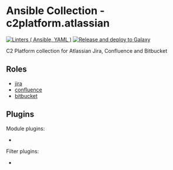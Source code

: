 # Ansible Collection - c2platform.atlassian

[![Linters ( Ansible, YAML )](https://github.com/c2platform/ansible-collection-atlassian/actions/workflows/ci.yml/badge.svg)](https://github.com/c2platform/ansible-collection-atlassian/actions/workflows/ci.yml) [![Release and deploy to Galaxy](https://github.com/c2platform/ansible-collection-atlassian/actions/workflows/release.yml/badge.svg)](https://github.com/c2platform/ansible-collection-atlassian/actions/workflows/release.yml)

C2 Platform collection for Atlassian Jira, Confluence and Bitbucket

## Roles

* [jira](./roles/jira)
* [confluence](./roles/confluence)
* [bitbucket](./roles/bitbucket)

## Plugins

Module plugins:

* 

Filter plugins:

*
